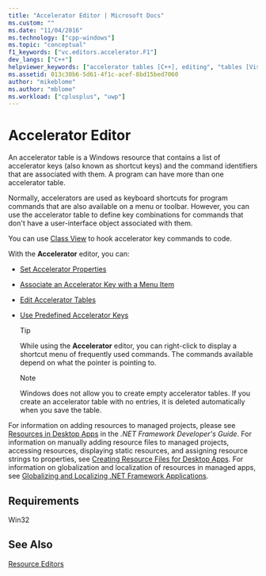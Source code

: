 ```yaml
---
title: "Accelerator Editor | Microsoft Docs"
ms.custom: ""
ms.date: "11/04/2016"
ms.technology: ["cpp-windows"]
ms.topic: "conceptual"
f1_keywords: ["vc.editors.accelerator.F1"]
dev_langs: ["C++"]
helpviewer_keywords: ["accelerator tables [C++], editing", "tables [Visual Studio], accelerator key", "accelerator keys", "resource editors, Accelerator editor", "keyboard shortcuts [C++], Accelerator editor", "Accelerator editor"]
ms.assetid: 013c30b6-5d61-4f1c-acef-8bd15bed7060
author: "mikeblome"
ms.author: "mblome"
ms.workload: ["cplusplus", "uwp"]
---
```

# Accelerator Editor

An accelerator table is a Windows resource that contains a list of accelerator keys (also known as shortcut keys) and the command identifiers that are associated with them. A program can have more than one accelerator table.

Normally, accelerators are used as keyboard shortcuts for program commands that are also available on a menu or toolbar. However, you can use the accelerator table to define key combinations for commands that don't have a user-interface object associated with them.

You can use [Class View](/visualstudio/ide/viewing-the-structure-of-code) to hook accelerator key commands to code.

With the **Accelerator** editor, you can:

- [Set Accelerator Properties](../windows/setting-accelerator-properties.md)

- [Associate an Accelerator Key with a Menu Item](../windows/associating-an-accelerator-key-with-a-menu-item.md)

- [Edit Accelerator Tables](../windows/editing-accelerator-tables.md)

- [Use Predefined Accelerator Keys](../windows/predefined-accelerator-keys.md)

   > [!TIP]
   > While using the **Accelerator** editor, you can right-click to display a shortcut menu of frequently used commands. The commands available depend on what the pointer is pointing to.

   > [!NOTE]
   > Windows does not allow you to create empty accelerator tables. If you create an accelerator table with no entries, it is deleted automatically when you save the table.

For information on adding resources to managed projects, please see [Resources in Desktop Apps](/dotnet/framework/resources/index) in the *.NET Framework Developer's Guide*. For information on manually adding resource files to managed projects, accessing resources, displaying static resources, and assigning resource strings to properties, see [Creating Resource Files for Desktop Apps](/dotnet/framework/resources/creating-resource-files-for-desktop-apps). For information on globalization and localization of resources in managed apps, see [Globalizing and Localizing .NET Framework Applications](/dotnet/standard/globalization-localization/index).

## Requirements

Win32

## See Also

[Resource Editors](../windows/resource-editors.md)